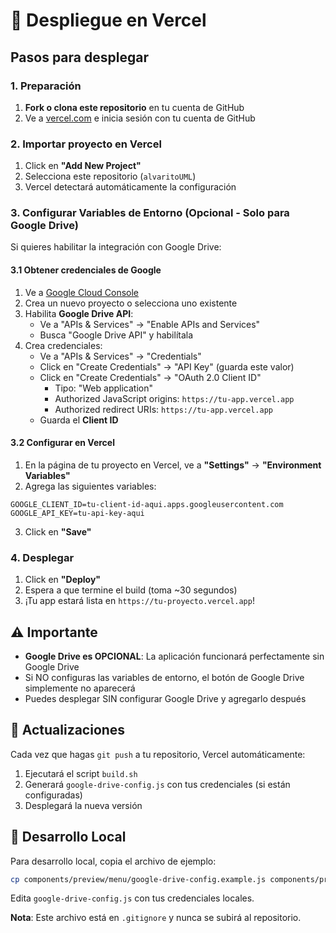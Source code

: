 # 🚀 Despliegue en Vercel

## Pasos para desplegar

### 1. Preparación

1. **Fork o clona este repositorio** en tu cuenta de GitHub
2. Ve a [vercel.com](https://vercel.com) e inicia sesión con tu cuenta de GitHub

### 2. Importar proyecto en Vercel

1. Click en **"Add New Project"**
2. Selecciona este repositorio (`alvaritoUML`)
3. Vercel detectará automáticamente la configuración

### 3. Configurar Variables de Entorno (Opcional - Solo para Google Drive)

Si quieres habilitar la integración con Google Drive:

#### 3.1 Obtener credenciales de Google

1. Ve a [Google Cloud Console](https://console.cloud.google.com/)
2. Crea un nuevo proyecto o selecciona uno existente
3. Habilita **Google Drive API**:
   - Ve a "APIs & Services" → "Enable APIs and Services"
   - Busca "Google Drive API" y habilítala
4. Crea credenciales:
   - Ve a "APIs & Services" → "Credentials"
   - Click en "Create Credentials" → "API Key" (guarda este valor)
   - Click en "Create Credentials" → "OAuth 2.0 Client ID"
     - Tipo: "Web application"
     - Authorized JavaScript origins: `https://tu-app.vercel.app`
     - Authorized redirect URIs: `https://tu-app.vercel.app`
   - Guarda el **Client ID**

#### 3.2 Configurar en Vercel

1. En la página de tu proyecto en Vercel, ve a **"Settings"** → **"Environment Variables"**
2. Agrega las siguientes variables:

```
GOOGLE_CLIENT_ID=tu-client-id-aqui.apps.googleusercontent.com
GOOGLE_API_KEY=tu-api-key-aqui
```

3. Click en **"Save"**

### 4. Desplegar

1. Click en **"Deploy"**
2. Espera a que termine el build (toma ~30 segundos)
3. ¡Tu app estará lista en `https://tu-proyecto.vercel.app`!

## ⚠️ Importante

- **Google Drive es OPCIONAL**: La aplicación funcionará perfectamente sin Google Drive
- Si NO configuras las variables de entorno, el botón de Google Drive simplemente no aparecerá
- Puedes desplegar SIN configurar Google Drive y agregarlo después

## 🔄 Actualizaciones

Cada vez que hagas `git push` a tu repositorio, Vercel automáticamente:
1. Ejecutará el script `build.sh`
2. Generará `google-drive-config.js` con tus credenciales (si están configuradas)
3. Desplegará la nueva versión

## 🧪 Desarrollo Local

Para desarrollo local, copia el archivo de ejemplo:

```bash
cp components/preview/menu/google-drive-config.example.js components/preview/menu/google-drive-config.js
```

Edita `google-drive-config.js` con tus credenciales locales.

**Nota**: Este archivo está en `.gitignore` y nunca se subirá al repositorio.
